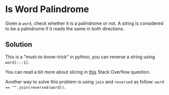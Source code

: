 # Is Word Palindrome

Given a `word`, check whether it is a palindrome or not. A string is considered to be a palindrome if it reads the same in both directions.

## Solution

This is a "must-to-know-trick" in python, you can reverse a string using `word[::-1]`.

You can read a bit more about slicing in [this](https://stackoverflow.com/questions/509211/understanding-pythons-slice-notation) Stack Overflow question.

Another way to solve this problem is using `join` and `reversed` as follow: `word == "".join(reversed(word))`.